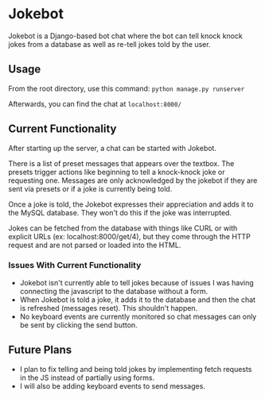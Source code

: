 # Jokebot
Jokebot is a Django-based bot chat where the bot can tell knock knock jokes from a database as well as re-tell jokes told by the user.

## Usage
From the root directory, use this command:
`python manage.py runserver`

Afterwards, you can find the chat at `localhost:8000/`

## Current Functionality
After starting up the server, a chat can be started with Jokebot. 

There is a list of preset messages that appears over the textbox. The presets trigger actions like beginning to tell a knock-knock joke or requesting one. Messages are only acknowledged by the jokebot if they are sent via presets or if a joke is currently being told.

Once a joke is told, the Jokebot expresses their appreciation and adds it to the MySQL database. They won't do this if the joke was interrupted.

Jokes can be fetched from the database with things like CURL or with explicit URLs (ex: localhost:8000/get/4), but they come through the HTTP request and are not parsed or loaded into the HTML.

### Issues With Current Functionality
* Jokebot isn't currently able to tell jokes because of issues I was having connecting the javascript to the database without a form.
* When Jokebot is told a joke, it adds it to the database and then the chat is refreshed  (messages reset). This shouldn't happen.
* No keyboard events are currently monitored so chat messages can only be sent by clicking the send button.

## Future Plans
* I plan to fix telling and being told jokes by implementing fetch requests in the JS instead of partially using forms.
* I will also be adding keyboard events to send messages.